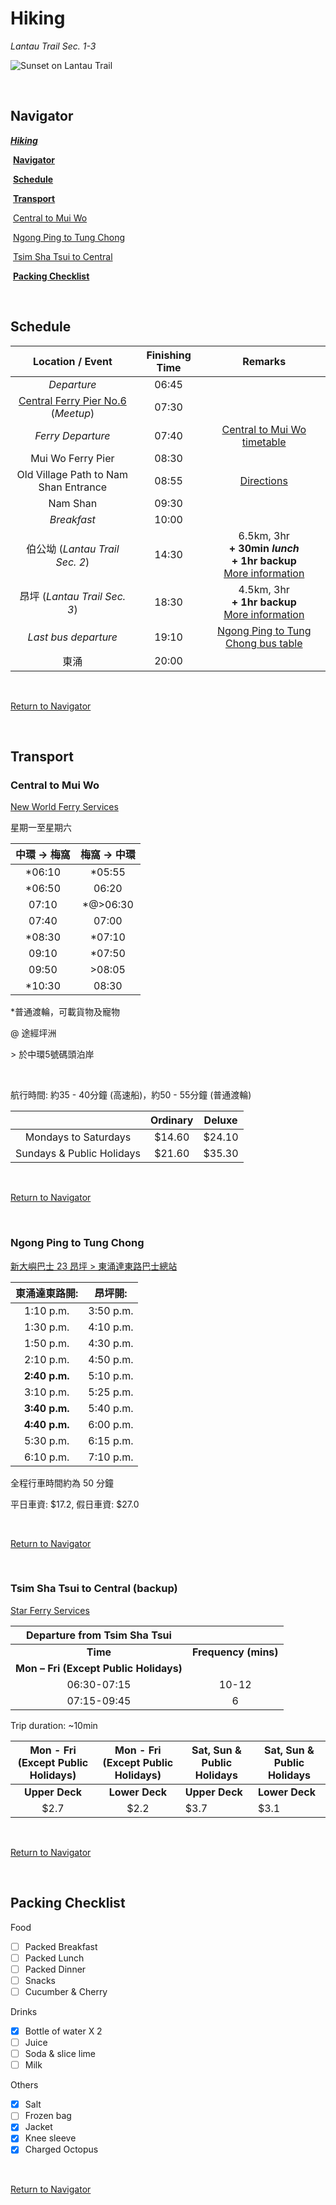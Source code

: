 # Hiking

_Lantau Trail Sec. 1-3_

![Sunset on Lantau Trail](https://www.localiiz.com/uploads/_1200x630_crop_top-center_80_none/hiking-guide-tai-long-wan-sunset-peak-lantau-island.jpg "Sunset on Lantau Trail")

<br/>

## Navigator

_**[Hiking](#hiking)**_

​		**[Navigator](#navigator)**

​		**[Schedule](#schedule)**

​		**[Transport](#transport)**

​				[Central to Mui Wo](#central-to-mui-wo)

​				[Ngong Ping to Tung Chong](#ngong-ping-to-tung-chong)

​				[Tsim Sha Tsui to Central](#tsim-sha-tsui-to-central)

​		**[Packing Checklist](#packing-checklist)**

<br/>

## Schedule

|                       Location / Event                       | Finishing Time |                           Remarks                            |
| :----------------------------------------------------------: | :------------: | :----------------------------------------------------------: |
|                         _Departure_                          |     06:45      |                                                              |
| [Central Ferry Pier No.6](https://www.google.com/maps?q=Central+Ferry+Pier+No.6,+Central,+Hong+Kong) (_Meetup_) |     07:30      |                                                              |
|                      _Ferry Departure_                       |     07:40      |      [Central to Mui Wo timetable](#central-to-mui-wo)       |
|                      Mui Wo Ferry Pier                       |     08:30      |                                                              |
|            Old Village Path to Nam Shan Entrance             |     08:55      | [Directions](https://www.google.com.hk/maps/dir/Mui+Wo+Ferry+Pier/%E5%B6%BC%E5%8D%97%E9%81%93+Old+Village+Path+to+Nam+Shan/@22.2639662,113.9902773,16.8z/data=!4m14!4m13!1m5!1m1!1s0x3401562b25b6213b:0xf1d2187ff9578048!2m2!1d114.0022296!2d22.2651105!1m5!1m1!1s0x340157d0a3ac6c5d:0xf427a770dbe24d3d!2m2!1d113.989862!2d22.26338!3e2?hl=en&authuser=0) |
|                           Nam Shan                           |     09:30      |                                                              |
|                         _Breakfast_                          |     10:00      |                                                              |
|                伯公坳 (_Lantau Trail Sec. 2_)                |     14:30      | 6.5km, 3hr <br/>**+ 30min _lunch_** <br/> **+ 1hr backup** <br/>[More information](https://www.hiking.gov.hk/trail/info/id/SVdvZDdnTENQZXl0byt5QndsQ0NmZz09) |
|                 昂坪 (_Lantau Trail Sec. 3_)                 |     18:30      | 4.5km, 3hr <br/> **+ 1hr backup** <br/>[More information](https://www.hiking.gov.hk/trail/info/id/NWJYSHpGd0d5NmZNdXdtQmM4UTBRdz09) |
|                     _Last bus departure_                     |     19:10      | [Ngong Ping to Tung Chong bus table](#ngong-ping-to-tung-chong) |
|                             東涌                             |     20:00      |                                                              |

<br/>

[Return to Navigator](#navigator)

<br/>

## Transport

### Central to Mui Wo

[New World Ferry Services](http://www.nwff.com.hk/route/get_route.php?id=df056ac0-ac9e-4813-ba89-928c441dfec6&route_id=7&submenu_num=3)

星期一至星期六

| 中環 -> 梅窩 | 梅窩 -> 中環 |
| :----------: | :----------: |
|    *06:10    |    *05:55    |
|    *06:50    |    06:20     |
|    07:10     |   *@>06:30   |
|    07:40     |    07:00     |
|    *08:30    |    *07:10    |
|    09:10     |    *07:50    |
|    09:50     |    >08:05    |
|    *10:30    |    08:30     |

*普通渡輪，可載貨物及寵物

@ 途經坪洲

\> 於中環5號碼頭泊岸

<br/>

航行時間: 約35 - 40分鐘 (高速船)，約50 - 55分鐘 (普通渡輪)

|                           | Ordinary | Deluxe |
| :-----------------------: | :------: | ------ |
|   Mondays to Saturdays    |  $14.60  | $24.10 |
| Sundays & Public Holidays |  $21.60  | $35.30 |

<br/>

[Return to Navigator](#navigator)

<br/>

### Ngong Ping to Tung Chong

[新大嶼巴士	23	昂坪 > 東涌達東路巴士總站](http://www.newlantaobus.com/route/detail/22)

| 東涌達東路開: |  昂坪開:  |
| :-----------: | :-------: |
|   1:10 p.m.   | 3:50 p.m. |
| 1:30 p.m.     | 4:10 p.m. |
| 1:50 p.m.     | 4:30 p.m. |
| 2:10 p.m.     | 4:50 p.m. |
| **2:40 p.m.** | 5:10 p.m. |
| 3:10 p.m.     | 5:25 p.m. |
| **3:40 p.m.** | 5:40 p.m. |
| **4:40 p.m.** | 6:00 p.m. |
| 5:30 p.m.     | 6:15 p.m. |
| 6:10 p.m.     | 7:10 p.m. |

全程行車時間約為 50 分鐘

平日車資: $17.2,  假日車資: $27.0

<br/>

[Return to Navigator](#navigator)

<br/>

### Tsim Sha Tsui to Central (backup)

[Star Ferry Services](http://www.starferry.com.hk/en/service)

|    **Departure from Tsim Sha Tsui**    |                      |
| :------------------------------------: | :------------------: |
|                **Time**                | **Frequency (mins)** |
| **Mon – Fri (Except Public Holidays)** |                      |
|              06:30-07:15               |        10-12         |
|              07:15-09:45               |          6           |

Trip duration: ~10min

| Mon - Fri (Except Public Holidays) | Mon - Fri (Except Public Holidays) | **Sat, Sun & Public Holidays** | **Sat, Sun & Public Holidays** |
| :--------------------------------: | :--------------------------------: | ------------------------------ | ------------------------------ |
|           **Upper Deck**           |           **Lower Deck**           | **Upper Deck**                 | **Lower Deck**                 |
|                $2.7                |                $2.2                | $3.7                           | $3.1                           |

<br/>

[Return to Navigator](#navigator)

<br/>

## Packing Checklist

Food

- [ ] Packed Breakfast
- [ ] Packed Lunch
- [ ] Packed Dinner
- [ ] Snacks
- [ ] Cucumber & Cherry

Drinks

- [x] Bottle of water X 2
- [ ] Juice
- [ ] Soda & slice lime
- [ ] Milk

Others

- [x] Salt
- [ ] Frozen bag
- [x] Jacket
- [x] Knee sleeve
- [x] Charged Octopus

<br/>

[Return to Navigator](#navigator)